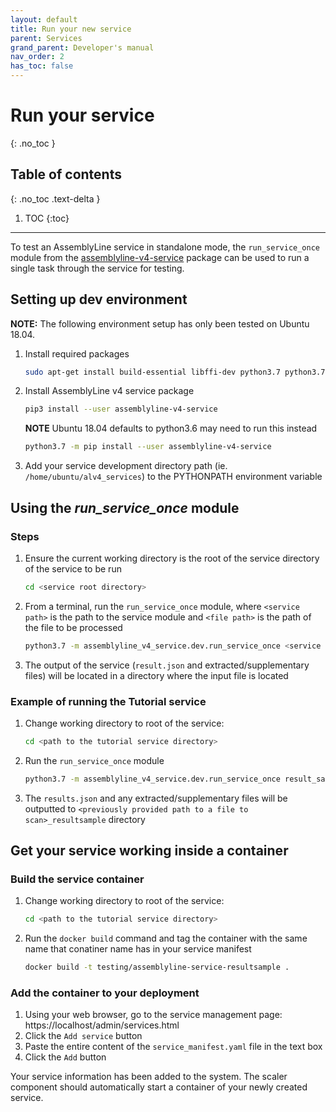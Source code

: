 ```yaml
---
layout: default
title: Run your new service
parent: Services
grand_parent: Developer's manual
nav_order: 2
has_toc: false
---
```


# Run your service
{: .no_toc }


## Table of contents
{: .no_toc .text-delta }

1. TOC
{:toc}

---

To test an AssemblyLine service in standalone mode, the
`run_service_once` module from the [assemblyline-v4-service](https://pypi.org/project/assemblyline-v4-service/) package
can be used to run a single task through the service for testing.

## Setting up dev environment
**NOTE:** The following environment setup has only been tested on Ubuntu 18.04.

1. Install required packages

    ```bash
    sudo apt-get install build-essential libffi-dev python3.7 python3.7-dev python3-pip automake autoconf libtool libfuzzy-dev
    ```
    
2. Install AssemblyLine v4 service package

    ```bash
    pip3 install --user assemblyline-v4-service
    ```
    **NOTE** Ubuntu 18.04 defaults to python3.6 may need to run this instead 
    ```bash
    python3.7 -m pip install --user assemblyline-v4-service
    ```
3. Add your service development directory path (ie. `/home/ubuntu/alv4_services`) to the PYTHONPATH environment variable

## Using the *run_service_once* module
### Steps
1. Ensure the current working directory is the root of the service directory of the service to be run

    ```bash
    cd <service root directory>
   ```
   
2. From a terminal, run the `run_service_once` module, where `<service path>` is the path to the service module and `<file path>` is the path of the file to be processed

    ```bash
   python3.7 -m assemblyline_v4_service.dev.run_service_once <service path> <file path>
   ```
   
3. The output of the service (`result.json` and extracted/supplementary files) will be located in a directory where the
   input file is located 
   
### Example of running the Tutorial service
1. Change working directory to root of the service:

    ```bash
   cd <path to the tutorial service directory>
   ```
   
2. Run the `run_service_once` module

    ```bash
    python3.7 -m assemblyline_v4_service.dev.run_service_once result_sample.ResultSample <path to a file to scan>
   ```
   
3. The `results.json` and any extracted/supplementary files will be outputted to `<previously provided path to a file to scan>_resultsample` directory

## Get your service working inside a container
### Build the service container
1. Change working directory to root of the service:

    ```bash
   cd <path to the tutorial service directory>
   ```
   
2. Run the `docker build` command and tag the container with the same name that conatiner name has in your service manifest

    ```bash
    docker build -t testing/assemblyline-service-resultsample .
   ```

### Add the container to your deployment

1. Using your web browser, go to the service management page: https://localhost/admin/services.html
2. Click the `Add service` button
3. Paste the entire content of the `service_manifest.yaml` file in the text box
4. Click the `Add` button

Your service information has been added to the system. The scaler component should automatically start a container of your newly created service.


